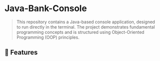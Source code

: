 # Java-Bank-Console
> This repository contains a Java-based console application, designed to run directly in the terminal. The project demonstrates fundamental programming concepts and is structured using Object-Oriented Programming (OOP) principles.

## 📌 Features
